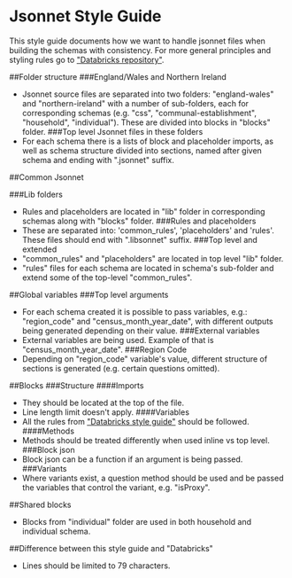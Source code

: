 # Jsonnet Style Guide
This style guide documents how we want to handle jsonnet files when building the schemas with consistency. For more general principles and styling rules go to ["Databricks repository"](https://github.com/databricks/jsonnet-style-guide#databricks-jsonnet-guide).


##Folder structure
###England/Wales and Northern Ireland
- Jsonnet source files are separated into two folders: "england-wales" and "northern-ireland" with a number of sub-folders, each for corresponding schemas (e.g. "css", "communal-establishment", "household", "individual"). These are divided into blocks in "blocks" folder.
###Top level Jsonnet files in these folders
- For each schema there is a lists of block and placeholder imports, as well as schema structure divided into sections, named after given schema and ending with ".jsonnet" suffix.


##Common Jsonnet

###Lib folders
- Rules and placeholders are located in "lib" folder in corresponding schemas along with "blocks" folder.
###Rules and placeholders
- These are separated into: 'common_rules', 'placeholders' and 'rules'. These files should end with ".libsonnet" suffix.
###Top level and extended
- "common_rules" and "placeholders" are located in top level "lib" folder.
- "rules" files for each schema are located in schema's sub-folder and extend some of the top-level "common_rules".

##Global variables
###Top level arguments
- For each schema created it is possible to pass variables, e.g.: "region_code" and "census_month_year_date", with different outputs being generated depending on their value.
###External variables 
- External variables are being used. Example of that is "census_month_year_date".
###Region Code
- Depending on "region_code" variable's value, different structure of sections is generated (e.g. certain questions omitted).

##Blocks
###Structure
####Imports
- They should be located at the top of the file.
- Line length limit doesn't apply.
####Variables
- All the rules from ["Databricks style guide"](https://github.com/databricks/jsonnet-style-guide#databricks-jsonnet-guide) should be followed.
####Methods
- Methods should be treated differently when used inline vs top level.
###Block json
- Block json can be a function if an argument is being passed.
###Variants
- Where variants exist, a question method should be used and be passed the variables that control the variant, e.g. "isProxy".

##Shared blocks
- Blocks from "individual" folder are used in both household and individual schema.

##Difference between this style guide and "Databricks"
- Lines should be limited to 79 characters.